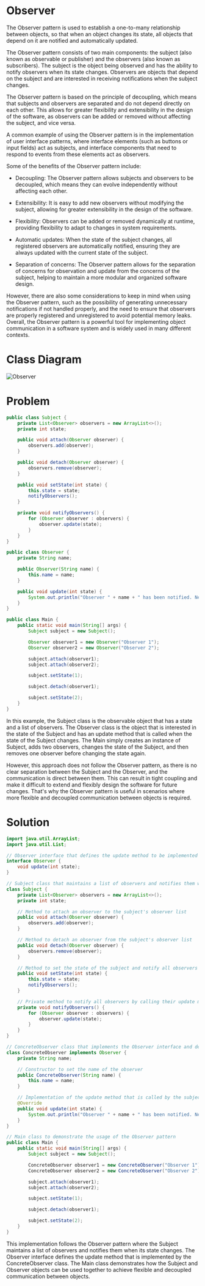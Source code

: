 # Observer 
The Observer pattern is used to establish a one-to-many relationship between objects, so that when an object changes its state, all objects that depend on it are notified and automatically updated.

The Observer pattern consists of two main components: the subject (also known as observable or publisher) and the observers (also known as subscribers). The subject is the object being observed and has the ability to notify observers when its state changes. Observers are objects that depend on the subject and are interested in receiving notifications when the subject changes.

The Observer pattern is based on the principle of decoupling, which means that subjects and observers are separated and do not depend directly on each other. This allows for greater flexibility and extensibility in the design of the software, as observers can be added or removed without affecting the subject, and vice versa.

A common example of using the Observer pattern is in the implementation of user interface patterns, where interface elements (such as buttons or input fields) act as subjects, and interface components that need to respond to events from these elements act as observers.

Some of the benefits of the Observer pattern include:

* Decoupling: The Observer pattern allows subjects and observers to be decoupled, which means they can evolve independently without affecting each other.

* Extensibility: It is easy to add new observers without modifying the subject, allowing for greater extensibility in the design of the software.

* Flexibility: Observers can be added or removed dynamically at runtime, providing flexibility to adapt to changes in system requirements.

* Automatic updates: When the state of the subject changes, all registered observers are automatically notified, ensuring they are always updated with the current state of the subject.

* Separation of concerns: The Observer pattern allows for the separation of concerns for observation and update from the concerns of the subject, helping to maintain a more modular and organized software design.

However, there are also some considerations to keep in mind when using the Observer pattern, such as the possibility of generating unnecessary notifications if not handled properly, and the need to ensure that observers are properly registered and unregistered to avoid potential memory leaks. Overall, the Observer pattern is a powerful tool for implementing object communication in a software system and is widely used in many different contexts.

# Class Diagram
![Observer](../behavioral/class-diagrams/observer.png "Observer")

# Problem

```Java
public class Subject {
    private List<Observer> observers = new ArrayList<>();
    private int state;

    public void attach(Observer observer) {
        observers.add(observer);
    }

    public void detach(Observer observer) {
        observers.remove(observer);
    }

    public void setState(int state) {
        this.state = state;
        notifyObservers();
    }

    private void notifyObservers() {
        for (Observer observer : observers) {
            observer.update(state);
        }
    }
}

public class Observer {
    private String name;

    public Observer(String name) {
        this.name = name;
    }

    public void update(int state) {
        System.out.println("Observer " + name + " has been notified. New state: " + state);
    }
}

public class Main {
    public static void main(String[] args) {
        Subject subject = new Subject();

        Observer observer1 = new Observer("Observer 1");
        Observer observer2 = new Observer("Observer 2");

        subject.attach(observer1);
        subject.attach(observer2);

        subject.setState(1);

        subject.detach(observer1);

        subject.setState(2);
    }
}

```

In this example, the Subject class is the observable object that has a state and a list of observers. The Observer class is the object that is interested in the state of the Subject and has an update method that is called when the state of the Subject changes. The Main simply creates an instance of Subject, adds two observers, changes the state of the Subject, and then removes one observer before changing the state again.

However, this approach does not follow the Observer pattern, as there is no clear separation between the Subject and the Observer, and the communication is direct between them. This can result in tight coupling and make it difficult to extend and flexibly design the software for future changes. That's why the Observer pattern is useful in scenarios where more flexible and decoupled communication between objects is required.


# Solution

```Java
import java.util.ArrayList;
import java.util.List;

// Observer interface that defines the update method to be implemented by concrete observers
interface Observer {
    void update(int state);
}

// Subject class that maintains a list of observers and notifies them when its state changes
class Subject {
    private List<Observer> observers = new ArrayList<>();
    private int state;

    // Method to attach an observer to the subject's observer list
    public void attach(Observer observer) {
        observers.add(observer);
    }

    // Method to detach an observer from the subject's observer list
    public void detach(Observer observer) {
        observers.remove(observer);
    }

    // Method to set the state of the subject and notify all observers
    public void setState(int state) {
        this.state = state;
        notifyObservers();
    }

    // Private method to notify all observers by calling their update method
    private void notifyObservers() {
        for (Observer observer : observers) {
            observer.update(state);
        }
    }
}

// ConcreteObserver class that implements the Observer interface and defines the behavior when it's updated
class ConcreteObserver implements Observer {
    private String name;

    // Constructor to set the name of the observer
    public ConcreteObserver(String name) {
        this.name = name;
    }

    // Implementation of the update method that is called by the subject when its state changes
    @Override
    public void update(int state) {
        System.out.println("Observer " + name + " has been notified. New state: " + state);
    }
}

// Main class to demonstrate the usage of the Observer pattern
public class Main {
    public static void main(String[] args) {
        Subject subject = new Subject();

        ConcreteObserver observer1 = new ConcreteObserver("Observer 1");
        ConcreteObserver observer2 = new ConcreteObserver("Observer 2");

        subject.attach(observer1);
        subject.attach(observer2);

        subject.setState(1);

        subject.detach(observer1);

        subject.setState(2);
    }
}

```

This implementation follows the Observer pattern where the Subject maintains a list of observers and notifies them when its state changes. The Observer interface defines the update method that is implemented by the ConcreteObserver class. The Main class demonstrates how the Subject and Observer objects can be used together to achieve flexible and decoupled communication between objects.